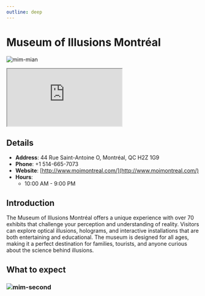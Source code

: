 ```yaml
---
outline: deep
---
```


# Museum of Illusions Montréal

![mim-mian](/medias/mim-main.png)

<iframe src="https://www.google.com/maps/embed?pb=!1m18!1m12!1m3!1d2796.2034489748603!2d-73.56018122421251!3d45.50598297107471!2m3!1f0!2f0!3f0!3m2!1i1024!2i768!4f13.1!3m3!1m2!1s0x4cc91bec5a8ef925%3A0xec3a67e1b0046e75!2sMuseum%20of%20Illusions%20Montr%C3%A9al!5e0!3m2!1szh-TW!2sca!4v1754166675695!5m2!1szh-TW!2sca" allowfullscreen="" loading="lazy" referrerpolicy="no-referrer-when-downgrade"></iframe>

## Details

- **Address**: 44 Rue Saint-Antoine O, Montréal, QC H2Z 1G9
- **Phone**: +1 514-665-7073
- **Website**: [http://www.moimontreal.com/](http://www.moimontreal.com/)
- **Hours**:
  - 10:00 AM - 9:00 PM

## Introduction

The Museum of Illusions Montréal offers a unique experience with over 70 exhibits that challenge your perception and understanding of reality. Visitors can explore optical illusions, holograms, and interactive installations that are both entertaining and educational. The museum is designed for all ages, making it a perfect destination for families, tourists, and anyone curious about the science behind illusions.

## What to expect
### ![mim-second](/medias/mim-second.png)


<script setup>
import '/.vitepress/main.scss'
</script>